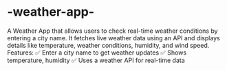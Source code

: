 # -weather-app-
A Weather App that allows users to check real-time weather conditions by entering a city name. It fetches live weather data using an API and displays details like temperature, weather conditions, humidity, and wind speed.  Features: ✅ Enter a city name to get weather updates ✅ Shows temperature, humidity ✅ Uses a weather API for real-time data
